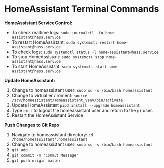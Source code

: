 # HomeAssistant Terminal Commands

**HomeAssistant Service Control:**

 - To check realtime logs: `sudo journalctl -fu home-assistant@hass.service`
 - To restart HomeAssistant: `sudo systemctl restart home-assistant@hass.service`
 - To check logs: `sudo systemctl status -l home-assistant@hass.service`
 - To stop HomeAssistant: `sudo systemctl stop home-assistant@hass.service`
 - To start HomeAssistant: `sudo systemctl start home-assistant@hass.service`

**Update HomeAssistant:**

 1. Change to homeassistant user: `sudo su -s /bin/bash homeassistant`
 2. Change to virtual enviroment: `source /srv/homeassistant/homeassistant_venv/bin/activate`
 3. Update HomeAssistant `pip3 install --upgrade homeassistant`
 4. Type `exit` to logout the homeassistant user and return to the `pi` user.
 5. Restart the HomeAssistant Service

**Push Changes to Git Repo**

 1. Navigate to homeassistant directory: `cd /home/homeassistant/.homeassistant`
 2. Change to homeassistant user: `sudo su -s /bin/bash homeassistant`
 3. `git add .`
 4. `git commit -m 'Commit Message'`
 5. `git push origin master`
